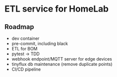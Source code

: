 # ETL service for HomeLab

## Roadmap
- dev container
- pre-commit, including black
- ETL for BOM
- pytest -> TDD
- webhook endpoint/MQTT server for edge devices
- tinyflux db maintenance (remove duplicate points)
- CI/CD pipeline
